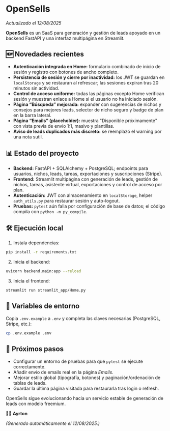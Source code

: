 # OpenSells

*Actualizado el 12/08/2025*

**OpenSells** es un SaaS para generación y gestión de leads apoyado en un backend FastAPI y una interfaz multipágina en Streamlit.

## 🆕 Novedades recientes

- **Autenticación integrada en Home:** formulario combinado de inicio de sesión y registro con botones de ancho completo.
- **Persistencia de sesión y cierre por inactividad:** los JWT se guardan en `localStorage` y se restauran al refrescar; las sesiones expiran tras 20 minutos sin actividad.
- **Control de acceso uniforme:** todas las páginas excepto Home verifican sesión y muestran enlace a Home si el usuario no ha iniciado sesión.
- **Página “Búsqueda” mejorada:** expander con sugerencias de nichos y consejos para mejores leads, selector de nicho seguro y badge de plan en la barra lateral.
- **Página “Emails” (placeholder):** muestra "Disponible próximamente" con vista previa de envío 1:1, masivo y plantillas.
- **Aviso de leads duplicados más discreto:** se reemplazó el warning por una nota sutil.

## 📊 Estado del proyecto

- **Backend:** FastAPI + SQLAlchemy + PostgreSQL; endpoints para usuarios, nichos, leads, tareas, exportaciones y suscripciones (Stripe).
- **Frontend:** Streamlit multipágina con generación de leads, gestión de nichos, tareas, asistente virtual, exportaciones y control de acceso por plan.
- **Autenticación:** JWT con almacenamiento en `localStorage`, helper `auth_utils.py` para restaurar sesión y auto-logout.
- **Pruebas:** `pytest` aún falla por configuración de base de datos; el código compila con `python -m py_compile`.

## 🛠️ Ejecución local

1. Instala dependencias:

```bash
pip install -r requirements.txt
```

2. Inicia el backend:

```bash
uvicorn backend.main:app --reload
```

3. Inicia el frontend:

```bash
streamlit run streamlit_app/Home.py
```

## 🔑 Variables de entorno

Copia `.env.example` a `.env` y completa las claves necesarias (PostgreSQL, Stripe, etc.):

```bash
cp .env.example .env
```

## 🚀 Próximos pasos

- Configurar un entorno de pruebas para que `pytest` se ejecute correctamente.
- Añadir envío de emails real en la página *Emails*.
- Mejorar estilo global (tipografía, botones) y paginación/ordenación de tablas de leads.
- Guardar la última página visitada para restaurarla tras login o refresh.

OpenSells sigue evolucionando hacia un servicio estable de generación de leads con modelo freemium.

**👨‍💻 Ayrton**

*(Generado automáticamente el 12/08/2025.)*
